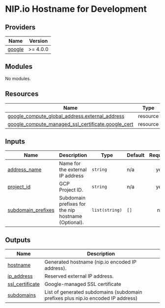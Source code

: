 # NIP.io Hostname for Development

<!-- BEGIN_TF_DOCS -->
## Providers

| Name | Version |
|------|---------|
| <a name="provider_google"></a> [google](#provider\_google) | >= 4.0.0 |

## Modules

No modules.

## Resources

| Name | Type |
|------|------|
| [google_compute_global_address.external_address](https://registry.terraform.io/providers/hashicorp/google/latest/docs/resources/compute_global_address) | resource |
| [google_compute_managed_ssl_certificate.google_cert](https://registry.terraform.io/providers/hashicorp/google/latest/docs/resources/compute_managed_ssl_certificate) | resource |

## Inputs

| Name | Description | Type | Default | Required |
|------|-------------|------|---------|:--------:|
| <a name="input_address_name"></a> [address\_name](#input\_address\_name) | Name for the external IP address | `string` | n/a | yes |
| <a name="input_project_id"></a> [project\_id](#input\_project\_id) | GCP Project ID. | `string` | n/a | yes |
| <a name="input_subdomain_prefixes"></a> [subdomain\_prefixes](#input\_subdomain\_prefixes) | Subdomain prefixes for the nip hostname (Optional). | `list(string)` | `[]` | no |

## Outputs

| Name | Description |
|------|-------------|
| <a name="output_hostname"></a> [hostname](#output\_hostname) | Generated hostname (nip.io encoded IP address). |
| <a name="output_ip_address"></a> [ip\_address](#output\_ip\_address) | Reserved external IP address. |
| <a name="output_ssl_certificate"></a> [ssl\_certificate](#output\_ssl\_certificate) | Google-managed SSL certificate |
| <a name="output_subdomains"></a> [subdomains](#output\_subdomains) | List of generated subdomains (subdomain prefixes plus nip.io encoded IP address) |
<!-- END_TF_DOCS -->